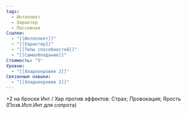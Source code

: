 ```yaml
---
tags:
  - Интеллект
  - Характер
  - Пассивная
Ссылки:
  - "[[Интеллект]]"
  - "[[Характер]]"
  - "[[Типы способностей]]"
  - "[[Самообладание]]"
Стоимость: "5"
Уровни:
  - "[[Хладнокровие 2]]"
Связанные навыки:
  - "[[Хладнокровие 2]]"
---
```

+2 на броски Инт / Хар против эффектов: Страх; Провокация; Ярость (Позв.Исп.Инт для сопрота)